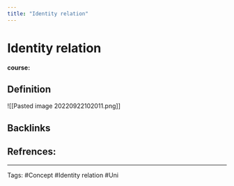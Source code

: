 ```yaml
---
title: "Identity relation"
---
```


# Identity relation
**course:**
## Definition
![[Pasted image 20220922102011.png]]
## Backlinks

## Refrences:

---
Tags: #Concept #Identity relation #Uni 